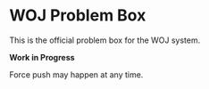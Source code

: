 # WOJ Problem Box

This is the official problem box for the WOJ system.

**Work in Progress**

Force push may happen at any time.
